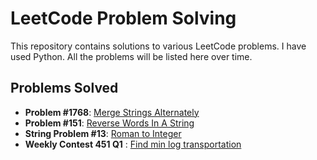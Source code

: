 # LeetCode Problem Solving

This repository contains solutions to various LeetCode problems. I have used Python. All the problems will be listed here over time.

## Problems Solved
- **Problem #1768**: [Merge Strings Alternately](https://leetcode.com/problems/merge-strings-alternately/description/?envType=study-plan-v2&envId=leetcode-75) 
- **Problem #151**: [Reverse Words In A String](https://leetcode.com/problems/reverse-words-in-a-string/description/?envType=study-plan-v2&envId=leetcode-75)
- **String Problem #13**: [Roman to Integer](https://leetcode.com/problems/roman-to-integer)
- **Weekly Contest 451 Q1** : [Find min log transportation](https://leetcode.com/contest/weekly-contest-451/problems/find-minimum-log-transportation-cost)
